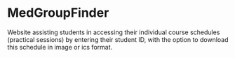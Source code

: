 # MedGroupFinder
Website assisting students in accessing their individual course schedules (practical sessions) by entering their student ID, with the option to download this schedule in image or ics format.

